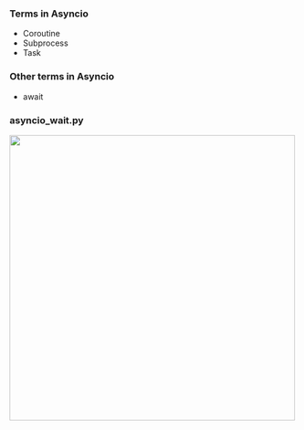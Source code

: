 ### Terms in Asyncio

- Coroutine
- Subprocess
- Task 

### Other terms in Asyncio
- await

### asyncio_wait.py

<img src="https://user-images.githubusercontent.com/33477318/185338417-9feab028-b726-49c3-ad40-c7e887dbf34e.png" width="500">
